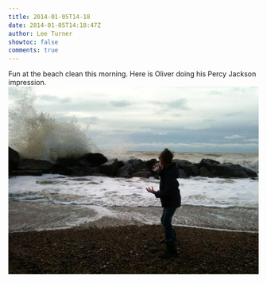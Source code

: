 ```yaml
---
title: 2014-01-05T14-18
date: 2014-01-05T14:18:47Z
author: Lee Turner
showtoc: false
comments: true
---
```


Fun at the beach clean this morning. Here is Oliver doing his Percy Jackson impression. ![](/img/x//419835373137960960-BdOODBhIgAErOPX.jpg)

